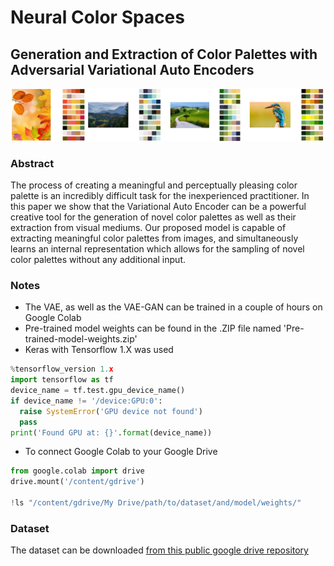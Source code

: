 # Neural Color Spaces
## Generation and Extraction of Color Palettes with Adversarial Variational Auto Encoders
![](figures/Figure1Example.png)

### Abstract

The process of creating a meaningful and perceptually pleasing color palette is an incredibly difficult task for the inexperienced practitioner. In this paper we show that the Variational Auto Encoder can be a powerful creative tool for the generation of novel color palettes as well as their extraction from visual mediums. Our proposed model is capable of extracting meaningful color palettes from images, and simultaneously learns an internal representation which allows for the sampling of novel color palettes without any additional input.

### Notes
- The VAE, as well as the VAE-GAN can be trained in a couple of hours on Google Colab
- Pre-trained model weights can be found in the .ZIP file named 'Pre-trained-model-weights.zip'
- Keras with Tensorflow 1.X was used
```python
%tensorflow_version 1.x
import tensorflow as tf
device_name = tf.test.gpu_device_name()
if device_name != '/device:GPU:0':
  raise SystemError('GPU device not found')
  pass
print('Found GPU at: {}'.format(device_name))
```
- To connect Google Colab to your Google Drive
```python
from google.colab import drive
drive.mount('/content/gdrive')

!ls "/content/gdrive/My Drive/path/to/dataset/and/model/weights/"
```


### Dataset
The dataset can be downloaded [from this public google drive repository](https://drive.google.com/file/d/1FvU_IvhSpues4O_Ac8Gn7dHBaX9xaxPy/view?usp=sharing)
